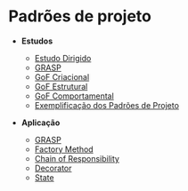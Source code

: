 # Padrões de projeto

- **Estudos**
  - [Estudo Dirigido](Project/EstudoDirigido.md)
  - [GRASP](Project/Estudos/GRASP.md)
  - [GoF Criacional](Project/Estudos/criacional.md)
  - [GoF Estrutural](Project/Estudos/estrutural.md)
  - [GoF Comportamental](Project/Estudos/comportamental.md)
  - [Exemplificação dos Padrões de Projeto](Project/ExemplificacaoPadroesDeProjeto.md)

- **Aplicação**
  - [GRASP](DesignPatterns/GRASP.md)
  - [Factory Method](DesignPatterns/FactoryMethod.md)
  - [Chain of Responsibility](DesignPatterns/ChainResponsibility.md)
  - [Decorator](DesignPatterns/Decorator.md)
  - [State](DesignPatterns/State.md)